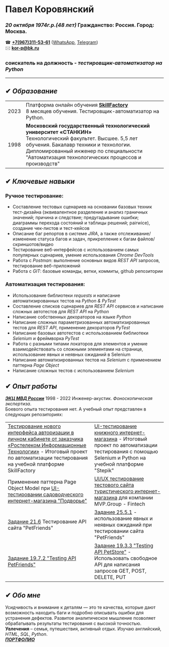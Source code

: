 # Павел Коровянский

### *20 октября 1974г.р.(48 лет)* Гражданство: Россия. Город: Москва.
 ☎ **[+7(967)311-53-61](//tel:+79673115361)** ([WhatsApp](https://wa.me/+79673115361), [Telegram](https://t.me/+79673115361))  
 🖂 **[kor-p@bk.ru](mailto:kor-p@bk.ru)** 
 
### соискатель на должность - _**тестировщик-автоматизатор на Python**_
 

-----

## ✔ _Образование_
<table>
<tr><td>2023</td><td>Платформа онлайн обучения <b><a href="https://lms.skillfactory.ru/courses/course-v1:Skillfactory+QAP+18JUNE2020/course/">SkillFactory</a></b><br> 8 месяцев обучения. Тестировщик-автоматизатор на Python.</td></tr>
<tr><td>1998</td><td><b>Московский государственный технологический университет «СТАНКИН»</b><br> Технологический факультет. Высшее. 5,5 лет обучения. Бакалавр техники и технологии. Дипломированный инженер по специальности "Автоматизация технологических процессов и производств"</td></tr>
</table>

## ✔ _Ключевые навыки_
### Ручное тестирование:
- Составление тестовых сценариев на основании базовых техник тест-дизайна (эквивалентное разделение и анализ граничных значений; причина и следствие; предугадывание ошибки; диаграммы перехода состояний и таблицы решений; pairwice), создание чек-листов и тест-кейсов  
- Описание баг репортов в системе _JIRA_, а также отслеживание/изменение статуса багов и задач, прикрепление к багам файлов/скриншотов/видео  
- Тестирование веб-интерфейсов с использованием самых популярных сценариев, умение использования _Chrome DevTools_  
- Работа с _Postman_: выполнение основных видов _REST API_ запросов, тестирование веб-приложений  
- Работа с _GIT_: базовые команды, ветки, коммиты, github репозитории  

### Автоматизация тестирования:
- Использование библиотеки _requests_ и написание автоматизированных тестов на _Python & PyTest_  
- Составление списков сценариев для _REST API_ сервисов и написание сложных автотестов для _REST API_ на _Python_  
- Написание собственных декораторов на языке _Python_  
- Написание сложных параметризованных автоматизированных тестов для _REST API_, применение декораторов _PyTest_   
- Написание базовых автотестов с использованием библиотеки _Selenium_ и фреймворка _PyTest_  
- Работа с разными типами локаторов для элементов и умение взаимодействовать со сложными элементами на странице, использование явных и неявных ожиданий в Selenium  
- Написание автоматизированных тестов на _Selenium_ с применением паттерна _Page Object_  
- Написание сложных тестов с использованием _Selenium_  

## ✔ _Опыт работы_
_**[ЭКЦ МВД России](https://xn--b1aew.xn--p1ai/mvd/structure1/Centri/JEkspertno_kriminalisticheskij_centr)**_  1998 - 2022 Инженер-акустик. _Фоноскопическая экспертиза_.  
Боевого опыта тестирования нет. А учебный опыт представлен в следующих репозиториях:
<table>
<tr>
    <td><a href="https://github.com/KorPavel/Skillfactory_Final_Project">Тестирование нового интерфейса авторизации в личном кабинете от заказчика «Ростелеком Информационные Технологии»</a> - Итоговый проект по автоматизации тестирования на учебной платформе SkillFactory</td>
    <td><a href="https://github.com/KorPavel/Stepik_Fin_projeckt">UI-тестирование книжного интернет-магазина</a> - Итоговый проект по автоматизации тестирования с помощью Selenium и Python на учебной платформе "Stepik"</td>
</tr>
<tr>
    <td>Применение паттерна Page Object Model при <a href="https://github.com/KorPavel/Testing_Podvorje">UI-тестировании садоводческого интернет-магазина "Подворье"</a></td>
    <td><a href="https://github.com/KorPavel/UI-UX-testing-FinTech-and-EdTech">UI/UX тестирование тестового сайта туристического интернет-магазина</a> для компании MVP.Group - Fintech</td>
</tr>
<tr>
    <td><a href="https://github.com/KorPavel/21-6_API_PetFriends">Задание 21.6</a> Тестирование API сайта "PetFriends"</td>
    <td><a href="https://github.com/KorPavel/25-5-1_Waits_PetFriends">Задание 25.5.1</a> - использование явных и неявных ожиданий при тестировании сайта "PetFriends"</td>
</tr>
<tr>
    <td><a href="https://github.com/KorPavel/19-7-2_PetFriends">Задание 19.7.2 "Testing API PetFriends"</a></td>
    <td><a href="">Задание 19.3.3 "Testing API PetStore"</a> - Использовать свободное API для написания запросов GET, POST, DELETE, PUT</td>
</tr>
</table>

## ✔ _Обо мне_
Усидчивость и внимание к деталям — это те качества, которые дают возможность находить баги и подробно описывать ошибки для устранения дефектов. Развитое аналитическое мышление позволяет обрабатывать результаты тестирования с высокой точностью.  
**Увлечения** – семья, путешествия, активный отдых. Изучаю английский, _HTML_, _SQL_, _Python_.  
_**[ПОРТФОЛИО](https://stepik.org/users/477587368)**_
